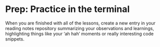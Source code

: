 # Prep: Practice in the terminal

When you are finished with all of the lessons, create a new entry in your reading notes repository summarizing your observations and learnings, highlighting things like your ‘ah hah’ moments or really interesting code snippets.
